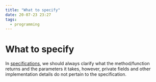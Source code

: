 ```yaml
---
title: "What to specify"
date: 20-07-23 23:27
tags:
  - programming
---
```


# What to specify

In [specifications](20072330), we should always clarify what the method/function returns and 
the parameters it takes, however, private fields and other implementation details
do not pertain to the specification.
